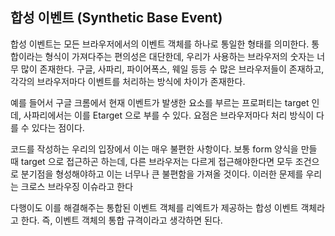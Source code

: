 ## 합성 이벤트 (Synthetic Base Event)

합성 이벤트는 모든 브라우저에서의 이벤트 객체를 하나로 통일한 형태를 의미한다. 통합이라는 형식이 가져다주는 편의성은 대단한데, 우리가 사용하는 브라우저의 숫자는 너무 많이 존재한다. 구글, 사파리, 파이어폭스, 웨일 등등 수 많은 브라우저들이 존재하고, 각각의 브라우저마다 이벤트를 처리하는 방식에 차이가 존재한다. <br />

예를 들어서 구글 크롬에서 현재 이벤트가 발생한 요소를 부르는 프로퍼티는 target 인데, 사파리에서는 이를 Etarget 으로 부를 수 있다. 요점은 브라우저마다 처리 방식이 다를 수 있다는 점이다. <br />

코드를 작성하는 우리의 입장에서 이는 매우 불편한 사항이다. 보통 form 양식을 만들 때 target 으로 접근하곤 하는데, 다른 브라우저는 다르게 접근해야한다면 모두 조건으로 분기점을 형성해야하고 이는 너무나 큰 불편함을 가져올 것이다. 이러한 문제를 우리는 크로스 브라우징 이슈라고 한다<br />

다행이도 이를 해결해주는 통합된 이벤트 객체를 리엑트가 제공하는 합성 이벤트 객체라고 한다. 즉, 이벤트 객체의 통합 규격이라고 생각하면 된다.
